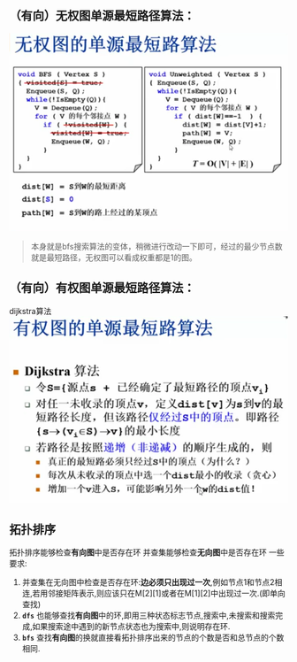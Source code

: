 ## （有向）无权图单源最短路径算法：
![](pictures/图论1.jpg)
> 本身就是bfs搜索算法的变体，稍微进行改动一下即可，经过的最少节点数就是最短路径，无权图可以看成权重都是1的图。

## （有向）有权图单源最短路径算法：
dijkstra算法
![](pictures/图论2.jpg)

## 拓扑排序
拓扑排序能够检查**有向图**中是否存在环
并查集能够检查**无向图**中是否存在环
一些要求:
1. 并查集在无向图中检查是否存在环:**边必须只出现过一次**,例如节点1和节点2相连,若用邻接矩阵表示,则应该只在M[2][1]或者在M[1][2]中出现过一次.(即单向查找)
2. **`dfs`** 也能够查找**有向图**中的环,即用三种状态标志节点,搜索中,未搜索和搜索完成,如果搜索途中遇到的新节点状态也为搜索中,则说明存在环.
3. **`bfs`** 查找**有向图**的换就直接看拓扑排序出来的节点的个数是否和总节点的个数相同.